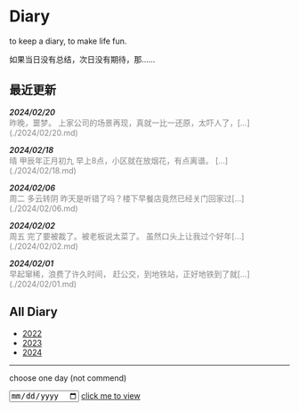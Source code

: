 # Diary

to keep a diary, to make life fun.

如果当日没有总结，次日没有期待，那……

## 最近更新


<p>
<span class="date">2024/02/20</span><br />
<span class="details">昨晚，噩梦。 上家公司的场景再现，真就一比一还原，太吓人了，[...](./2024/02/20.md)</span>
</p>
<p>
<span class="date">2024/02/18</span><br />
<span class="details">晴 甲辰年正月初九 早上8点，小区就在放烟花，有点离谱。 [...](./2024/02/18.md)</span>
</p>
<p>
<span class="date">2024/02/06</span><br />
<span class="details">周二 多云转阴 昨天是听错了吗？楼下早餐店竟然已经关门回家过[...](./2024/02/06.md)</span>
</p>
<p>
<span class="date">2024/02/02</span><br />
<span class="details">周五 完了要被裁了。被老板说太菜了。 虽然口头上让我过个好年[...](./2024/02/02.md)</span>
</p>
<p>
<span class="date">2024/02/01</span><br />
<span class="details">早起窜稀，浪费了许久时间， 赶公交，到地铁站，正好地铁到了就[...](./2024/02/01.md)</span>
</p>


## All Diary

- [2022]
- [2023]
- [2024]

----

choose one day (not commend)

<input type="date" id="diary_date_info" name="oh" value="new Date()" min="2022-10-20" max="new Date()">
<a id="run" href="https://draugus.github.io/diary/"
    onclick="this.href +=
    document.getElementById('diary_date_info').value
    .replace(/-/g, '/')">click me to view</a>

[2022]: ./2022/
[2023]: ./2023/
[2024]: ./2024/

<style>
.date {
    font-style: italic;
    font-weight: 600;
}
.details {
    color: #878787;
}
</style>
